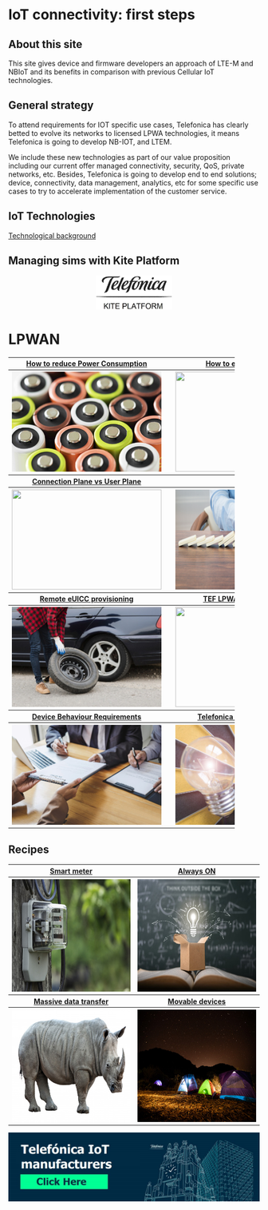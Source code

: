 # IoT connectivity: first steps

## About this site

This site gives device and firmware developers an approach of LTE-M and NBIoT and its benefits in comparison with previous Cellular IoT technologies.

## General strategy
To attend requirements for IOT specific use cases, Telefonica has clearly betted to evolve its networks to licensed LPWA technologies, 
it means Telefonica is going to develop NB-IOT, and LTEM.

We include these new technologies as part of our value proposition including our current offer managed connectivity, security, QoS, private networks, etc.
Besides, Telefonica is going to develop end to end solutions; device, connectivity, data management, analytics, 
etc for some specific use cases to try to accelerate implementation of the customer service.

## IoT Technologies 

[Technological background](technological_background.md)

## Managing sims with Kite Platform

<p align="center">
    <a href="#/easym2m.md#activate-your-sim" align="center" border="10">
        <img src="pictures/tomo.1.M-3722546-4.jpg" width= 30% height= auto  >
    </a>
</p>

# LPWAN

<table style="width:90%" align="center">
  <tr>
	<th>
		<a href="#/Mobile_IoT_Developer_Guide.md#functionalities-for-limited-power-consumption" align="center" >
			How to reduce Power Consumption
		</a>
	</th>
	<th>
		<img src="pictures/Telefonica_SIM.png" width="1" height="1">
	</th>
	<th>
		<a href="#/Mobile_IoT_Developer_Guide.md#coverage-enhancement" align="center">
			How to enhance coverage
		</a>
	</th>
  </tr>
  <tr>
	<th>
		<a href="#/Mobile_IoT_Developer_Guide.md#functionalities-for-limited-power-consumption" align="center">
			<img src="pictures/14829.jpg"
			width="300" height="200">
		</a>
	</th>
	<th></th>
	<th>
		<a href="#/Mobile_IoT_Developer_Guide.md#coverage-enhancement" align="center">
			<img src="pictures/2373.jpg"
			width="300" height="200">
		</a>
	</th>
  </tr>
  <tr></tr>
  <tr>
	<th>
		<a href="#/Mobile_IoT_Developer_Guide.md#connection-architectures" align="center">
			Connection Plane vs User Plane
		</a>
	</th>
	<th></th>
	<th>
		<a href="#/Mobile_IoT_Developer_Guide.md#communication-protocols-network-protocols" align="center">
			Non IP
		</a>
	</th>
  </tr>
  <tr>
	<th>
		<a href="#/Mobile_IoT_Developer_Guide.md#connection-architectures" align="center">
			<img src="pictures/150.jpg"
			width="300" height="200">
		</a>
	</th>
	<th></th>
	<th>
		<a href="#/Mobile_IoT_Developer_Guide.md#communication-protocols-network-protocols" align="center">
			<img src="pictures/disrupt.jpg"
			width="300" height="200">
		</a>
	</th>
  </tr>
    <tr></tr>
    <tr>
	<th>
		<a href="#/Mobile_IoT_Developer_Guide.md#remote-euicc-provisioning" align="center">
			Remote eUICC provisioning
		</a>
	</th>
	<th></th>
	<th>
		<a href="#/Mobile_IoT_Developer_Guide.md#telefonica-lpwa-connectivity" align="center">
			TEF LPWA networks details
		</a>
	</th>
  </tr>
  <tr>
	<th>
		<a href="#/Mobile_IoT_Developer_Guide.md#remote-euicc-provisioning" align="center">
			<img src="pictures/portfolio_eUICC.jpg"
			width="300" height="200">
		</a>
	</th>
	<th></th>
	<th>
		<a href="#/Mobile_IoT_Developer_Guide.md#telefonica-lpwa-connectivity" align="center">
			<img src="pictures/18288.jpg"
			width="300" height="200">
		</a>
	</th>
  </tr>
  </tr>
    <tr></tr>
    <tr>
	<th>
		<a href="#/Telefonica_M2M-IoT_Device_Behaviour_Requirements.md" align="center">
			Device Behaviour Requirements
		</a>
	</th>
	<th></th>
	<th>
		<a href="#/Telefonica_How_to_NBIoT.md" align="center">
			Telefonica NB IoT Connectivity
		</a>
	</th>
  </tr>
  <tr>
	<th>
		<a href="#/Telefonica_M2M-IoT_Device_Behaviour_Requirements.md" align="center">
			<img src="pictures/portfolio_Requirements.jpg"
			width="300" height="200">
		</a>
	</th>
	<th></th>
	<th>
		<a href="#/Telefonica_How_to_NBIoT.md" align="center">
			<img src="pictures/portfolio_NBIoT.jpg"
			width="300" height="200">
		</a>
	</th>
  </tr>
</table>

## Recipes

<table>
  <tr>
	<th>
		<a href="#/Mobile_IoT_Developer_Guide_recipes.md#smart-meter-pattern" align="center" >
			Smart meter
		</a>
	</th>
	<th>
		<a href="#/Mobile_IoT_Developer_Guide_recipes.md#always-on-pattern" align="center" >
			Always ON
		</a>
	</th>
  </tr>
	<th>
		<a href="#/Mobile_IoT_Developer_Guide_recipes.md#smart-meter-pattern" align="center">
			<img src="pictures/portfolio_smart_meter.jpg"
			width="350" height="225">
		</a>
	</th>
	<th>
		<a href="#/Mobile_IoT_Developer_Guide_recipes.md#always-on-pattern" align="center">
			<img src="pictures/portfolio_always_on.jpg"
			width="350" height="225">
		</a>
	</th>
  </tr>
  <tr>
	<th>
		<a href="#/Mobile_IoT_Developer_Guide_recipes.md#massive-data-transfer-pattern" align="center" >
			Massive data transfer
		</a>
	</th>
	<th>
		<a href="#/Mobile_IoT_Developer_Guide_recipes.md#movable-devices" align="center" >
			Movable devices
		</a>
	</th>
  </tr>
  	<th>
		<a href="#/Mobile_IoT_Developer_Guide_recipes.md#massive-data-transfer-pattern" align="center">
			<img src="pictures/portfolio_massive_data_transfer.jpg"
			width="350" height="225">
		</a>
	</th>
	<th>
		<a href="#/Mobile_IoT_Developer_Guide_recipes.md#movable-devices" align="center">
			<img src="pictures/portfolio_movable_devices.jpg"
			width="350" height="225">
		</a>
	</th>
  </tr>
</table>





[![banner](pictures/banner_telefonica_iotmanufacturers.jpg)](iotmanufacturers.md)

